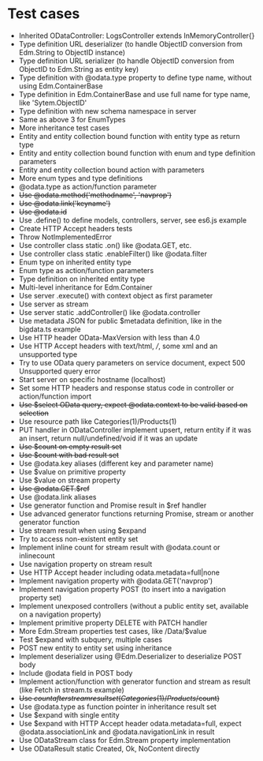 # Test cases

* Inherited ODataController: LogsController extends InMemoryController{}
* Type definition URL deserializer (to handle ObjectID conversion from Edm.String to ObjectID instance)
* Type definition URL serializer (to handle ObjectID conversion from ObjectID to Edm.String as entity key)
* Type definition with @odata.type property to define type name, without using Edm.ContainerBase
* Type definition in Edm.ContainerBase and use full name for type name, like 'Sytem.ObjectID'
* Type definition with new schema namespace in server
* Same as above 3 for EnumTypes
* More inheritance test cases
* Entity and entity collection bound function with entity type as return type
* Entity and entity collection bound function with enum and type definition parameters
* Entity and entity collection bound action with parameters
* More enum types and type definitions
* @odata.type as action/function parameter
* ~~Use @odata.method('methodname', 'navprop')~~
* ~~Use @odata.link('keyname')~~
* ~~Use @odata.id~~
* Use .define() to define models, controllers, server, see es6.js example
* Create HTTP Accept headers tests
* Throw NotImplementedError
* Use controller class static .on() like @odata.GET, etc.
* Use controller class static .enableFilter() like @odata.filter
* Enum type on inherited entity type
* Enum type as action/function parameters
* Type definition on inherited entity type
* Multi-level inheritance for Edm.Container
* Use server .execute() with context object as first parameter
* Use server as stream
* Use server static .addController() like @odata.controller
* Use metadata JSON for public $metadata definition, like in the bigdata.ts example
* Use HTTP header OData-MaxVersion with less than 4.0
* Use HTTP Accept headers with text/html, */*, some xml and an unsupported type
* Try to use OData query parameters on service document, expect 500 Unsupported query error
* Start server on specific hostname (localhost)
* Set some HTTP headers and response status code in controller or action/function import
* ~~Use $select OData query, expect @odata.context to be valid based on selection~~
* Use resource path like Categories(1)/Products(1)
* PUT handler in ODataController implement upsert, return entity if it was an insert, return null/undefined/void if it was an update
* ~~Use $count on empty result set~~
* ~~Use $count with bad result set~~
* Use @odata.key aliases (different key and parameter name)
* Use $value on primitive property
* Use $value on stream property
* ~~Use @odata.GET.$ref~~
* Use @odata.link aliases
* Use generator function and Promise result in $ref handler
* Use advanced generator functions returning Promise, stream or another generator function
* Use stream result when using $expand
* Try to access non-existent entity set
* Implement inline count for stream result with @odata.count or inlinecount
* Use navigation property on stream result
* Use HTTP Accept header including odata.metadata=full|none
* Implement navigation property with @odata.GET('navprop')
* Implement navigation property POST (to insert into a navigation property set)
* Implement unexposed controllers (without a public entity set, available on a navigation property)
* Implement primitive property DELETE with PATCH handler
* More Edm.Stream properties test cases, like /Data/$value
* Test $expand with subquery, multiple cases
* POST new entity to entity set using inheritance
* Implement deserializer using @Edm.Deserializer to deserialize POST body
* Include @odata field in POST body
* Implement action/function with generator function and stream as result (like Fetch in stream.ts example)
* ~~Use $count after stream result set (Categories(1)/Products/$count)~~
* Use @odata.type as function pointer in inheritance result set
* Use $expand with single entity
* Use $expand with HTTP Accept header odata.metadata=full, expect @odata.associationLink and @odata.navigationLink in result
* Use ODataStream class for Edm.Stream property implementation
* Use ODataResult static Created, Ok, NoContent directly